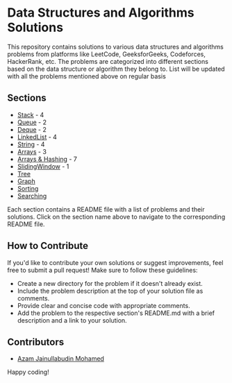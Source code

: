 # Data Structures and Algorithms Solutions

This repository contains solutions to various data structures and algorithms problems from platforms like LeetCode, GeeksforGeeks, Codeforces, HackerRank, etc.
The problems are categorized into different sections based on the data structure or algorithm they belong to.
List will be updated with all the problems mentioned above on regular basis

## Sections

- [Stack](./Stack/README.md) - 4
- [Queue](./Queue/README.md) - 2
- [Deque](./Deque/README.md) - 2
- [LinkedList](./LinkedList/README.md) - 4
- [String](./String/README.md) - 4
- [Arrays](./Arrays/README.md) - 3
- [Arrays & Hashing](./Arrays&Hashing/README.md) - 7
- [SlidingWindow](./SlidingWindow/README.md) - 1
- [Tree](./Tree/README.md)
- [Graph](./Graph/README.md)
- [Sorting](./Sorting/README.md)
- [Searching](./Searching/README.md)

Each section contains a README file with a list of problems and their solutions. Click on the section name above to navigate to the corresponding README file.

## How to Contribute

If you'd like to contribute your own solutions or suggest improvements, feel free to submit a pull request! Make sure to follow these guidelines:

- Create a new directory for the problem if it doesn't already exist.
- Include the problem description at the top of your solution file as comments.
- Provide clear and concise code with appropriate comments.
- Add the problem to the respective section's README.md with a brief description and a link to your solution.

## Contributors

- [Azam Jainullabudin Mohamed](https://github.com/Azam-JM)

Happy coding!
